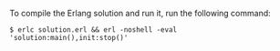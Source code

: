 To compile the Erlang solution and run it, run the following command:

```
$ erlc solution.erl && erl -noshell -eval 'solution:main(),init:stop()'
```
